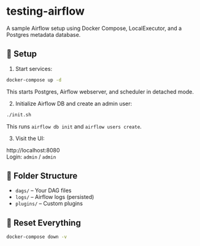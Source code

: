 # testing-airflow

A sample Airflow setup using Docker Compose, LocalExecutor, and a Postgres metadata database.

## 🔧 Setup

1. Start services:

```bash
docker-compose up -d
```

This starts Postgres, Airflow webserver, and scheduler in detached mode.

2. Initialize Airflow DB and create an admin user:

```bash
./init.sh
```

This runs `airflow db init` and `airflow users create`.

3. Visit the UI:

http://localhost:8080  
Login: `admin` / `admin`

## 📁 Folder Structure

- `dags/` – Your DAG files
- `logs/` – Airflow logs (persisted)
- `plugins/` – Custom plugins

## 🧹 Reset Everything

```bash
docker-compose down -v
```

